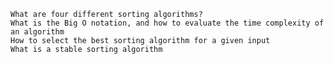 
    What are four different sorting algorithms?
    What is the Big O notation, and how to evaluate the time complexity of an algorithm
    How to select the best sorting algorithm for a given input
    What is a stable sorting algorithm
